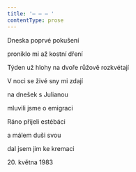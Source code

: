 ```yaml
---
title: '– – – '
contentType: prose
---
```


Dneska poprvé pokušení

proniklo mi až kostní dření

Týden už hlohy na dvoře růžově rozkvétají

V noci se živé sny mi zdají

na dnešek s Julianou

mluvili jsme o emigraci

Ráno přijeli estébáci

a málem duši svou

dal jsem jim ke kremaci

20\. května 1983
